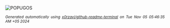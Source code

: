 <div align="justify">
<picture>
    <source media="(prefers-color-scheme: dark)" srcset="https://i.ibb.co/nn02zTB/output-gif.gif">
    <source media="(prefers-color-scheme: light)" srcset="https://i.ibb.co/nn02zTB/output-gif.gif">
    <img alt="POPUGOS" src="https://i.ibb.co/nn02zTB/output-gif.gif">
</picture>

<sub><i>Generated automatically using [x0rzavi/github-readme-terminal](https://github.com/x0rzavi/github-readme-terminal) on Tue Nov 05 05:46:35 AM +05 2024</i></sub>
</div>